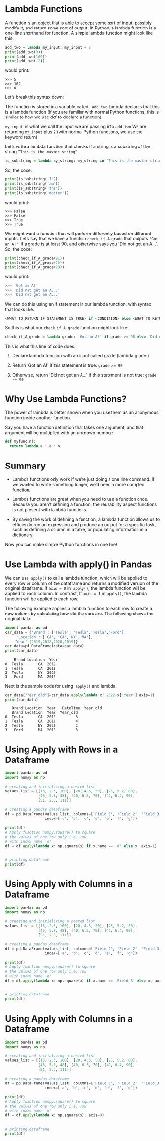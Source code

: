 # Lambda Functions


A function is an object that is able to accept some sort of input, possibly modify it, and return some sort of output. In Python, a lambda function is a one-line shorthand for function. A simple lambda function might look like this:

```python
add_two = lambda my_input: my_input + 2
print(add_two(3))
print(add_two(100))
print(add_two(-2))
```

would print:
```
>>> 5
>>> 102
>>> 0
```
Let’s break this syntax down:

The function is stored in a variable called ``` add_two```
lambda declares that this is a lambda function (if you are familiar with normal Python functions, this is similar to how we use def to declare a function)

```my_input ```is what we call the input we are passing into ```add_two```
We are returning ```my_input``` plus 2 (with normal Python functions, we use the keyword return)

Let’s write a lambda function that checks if a string is a substring of the string ```“This is the master string”```.
```python
is_substring = lambda my_string: my_string in "This is the master string"
```
So, the code:
```python
print(is_substring('I'))
print(is_substring('am'))
print(is_substring('the'))
print(is_substring('master'))
```
would print:
```
>>> False
>>> False
>>> True
>>> True

```

We might want a function that will perform differently based on different inputs. Let’s say that we have a function ```check_if_A_grade``` that outputs ```'Got an A!' ```if a grade is at least 90, and otherwise says you 'Did not get an A…'. So, the code:
```python
print(check_if_A_grade(91))
print(check_if_A_grade(70))
print(check_if_A_grade(20))
```
would print:
```python
>>> 'Got an A!'
>>> 'Did not get an A...'
>>> 'Did not get an A...'
```


We can do this using an if statement in our lambda function, with syntax that looks like:
```python
<WHAT TO RETURN IF STATEMENT IS TRUE> if <CONDITION> else <WHAT TO RETURN IF STATEMENT IS FALSE>
```
So this is what our ```check_if_A_grade``` function might look like:
```python
check_if_A_grade = lambda grade: 'Got an A!' if grade >= 90 else 'Did not get an A...'
```


This is what this line of code does:

1. Declare lambda function with an input called grade (lambda grade:)

2. Return 'Got an A!' if this statement is true:
```grade >= 90```

3. Otherwise, return 'Did not get an A...' if this statement is not true:
```grade >= 90```

# Why Use Lambda Functions?

The power of lambda is better shown when you use them as an anonymous function inside another function.

Say you have a function definition that takes one argument, and that argument will be multiplied with an unknown number:

```py
def myfunc(n):
  return lambda a : a * n
```

# Summary
* Lambda functions only work if we’re just doing a one line command. If we wanted to write something longer, we’d need a more complex function. 

* Lambda functions are great when you need to use a function once. Because you aren’t defining a function, the reusability aspect functions is not present with lambda functions. 

* By saving the work of defining a function, a lambda function allows us to efficiently run an expression and produce an output for a specific task, such as defining a column in a table, or populating information in a dictionary.


Now you can make simple Python functions in one line!


# Use Lambda with apply() in Pandas

We can use``` apply()``` to call a lambda function, which will be applied to every row or column of the dataframe and returns a modified version of the original dataframe. If ```axis = 0``` in``` apply()```, the lambda function will be applied to each column. In contrast, If ```axis = 1``` in ```apply()```, the lambda function will be applied to each row.

The following example applies a lambda function to each row to create a new column by calculating how old the cars are. The following shows the original data.
```python
import pandas as pd
car_data = {'Brand': ['Tesla', 'Tesla','Tesla','Ford'], 
     'Location': ['CA', 'CA','NY','MA'],
    'Year':[2019,2018,2020,2019]}
car_data=pd.DataFrame(data=car_data)
print(car_data)
```
```
    Brand Location  Year
0  Tesla       CA  2019
1  Tesla       CA  2018
2  Tesla       NY  2020
3   Ford       MA  2019
```
Next is the sample code for using``` apply()``` and lambda.
```python
car_data["Year_old"]=car_data.apply(lambda x: 2022-x['Year'],axis=1)
print(car_data)
```
```
   Brand Location  Year   DateTime  Year_old
   Brand Location  Year  Year_old
0  Tesla       CA  2019         3
1  Tesla       CA  2018         4
2  Tesla       NY  2020         2
3   Ford       MA  2019         3
```

# Using Apply with Rows in a Dataframe
```python
import pandas as pd
import numpy as np
 
# creating and initializing a nested list
values_list = [[15, 2.5, 100], [20, 4.5, 50], [25, 5.2, 80],
               [45, 5.8, 48], [40, 6.3, 70], [41, 6.4, 90],
               [51, 2.3, 111]]
 
# creating a pandas dataframe
df = pd.DataFrame(values_list, columns=['Field_1', 'Field_2', 'Field_3'],
                  index=['a', 'b', 'c', 'd', 'e', 'f', 'g'])
 
print(df)
# Apply function numpy.square() to square
# the values of one row only i.e. row
# with index name 'd'
df = df.apply(lambda x: np.square(x) if x.name == 'd' else x, axis=1)
 
 
# printing dataframe
print(df)
```

# Using Apply with Columns in a Dataframe
```python
import pandas as pd
import numpy as np
 
# creating and initializing a nested list
values_list = [[15, 2.5, 100], [20, 4.5, 50], [25, 5.2, 80],
               [45, 5.8, 48], [40, 6.3, 70], [41, 6.4, 90],
               [51, 2.3, 111]]
 
# creating a pandas dataframe
df = pd.DataFrame(values_list, columns=['Field_1', 'Field_2', 'Field_3'],
                  index=['a', 'b', 'c', 'd', 'e', 'f', 'g'])
 
print(df)
# Apply function numpy.square() to square
# the values of one row only i.e. row
# with index name 'd'
df = df.apply(lambda x: np.square(x) if x.name == 'Field_3' else x, axis=0)
 
 
# printing dataframe
print(df)
```

# Using Apply with Columns in a Dataframe
```python
import pandas as pd
import numpy as np
 
# creating and initializing a nested list
values_list = [[15, 2.5, 100], [20, 4.5, 50], [25, 5.2, 80],
               [45, 5.8, 48], [40, 6.3, 70], [41, 6.4, 90],
               [51, 2.3, 111]]
 
# creating a pandas dataframe
df = pd.DataFrame(values_list, columns=['Field_1', 'Field_2', 'Field_3'],
                  index=['a', 'b', 'c', 'd', 'e', 'f', 'g'])
 
print(df)
# Apply function numpy.square() to square
# the values of one row only i.e. row
# with index name 'd'
df = df.apply(lambda x: np.square(x), axis=0)
 
 
# printing dataframe
print(df)
```